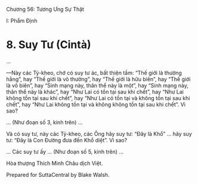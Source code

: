  

Chương 56: Tương Ưng Sự Thật

I: Phẩm Ðịnh

# 8\. Suy Tư (Cintà)

…

—Này các Tỷ-kheo, chớ có suy tư ác, bất thiện tầm: “Thế giới là thường hằng”, hay “Thế giới là vô thường”, hay “Thế giới là hữu biên”, hay “Thế giới là vô biên”, hay “Sinh mạng này, thân thể này là một”, hay “Sinh mạng này, thân thể này là khác”, hay “Như Lai có tồn tại sau khi chết”, hay “Như Lai không tồn tại sau khi chết”, hay “Như Lai có tồn tại và không tồn tại sau khi chết”, hay “Như Lai không tồn tại và không không tồn tại sau khi chết”. Vì sao?

… (Như đoạn số 3, kinh trên) …

Và có suy tư, này các Tỷ-kheo, các Ông hãy suy tư: “Ðây là Khổ” … hãy suy tư: “Ðây là Con Ðường đưa đến Khổ diệt”. Vì sao?

… Các suy tư ấy … (Như đoạn số 5, kinh trên) …

Hòa thượng Thích Minh Châu dịch Việt.

Prepared for SuttaCentral by Blake Walsh.